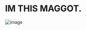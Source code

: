 # IM THIS MAGGOT. 
![image](https://github.com/user-attachments/assets/200e5eaa-340f-492f-b138-bacaf373aef0)




